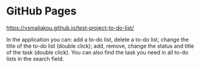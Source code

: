 # GitHub Pages

https://vsmaliakou.github.io/test-project-to-do-list/

In the application you can: add a to-do list, 
delete a to-do list, change the title of the to-do list (double click);
add, remove, change the status and title of the task (double click).
You can also find the task you need in all to-do lists in the search field.